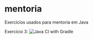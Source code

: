 # mentoria
Exercícios usados para mentoria em Java


Exercício 3:
![Java CI with Gradle](https://github.com/PMantovani/mentoria/workflows/Java%20CI%20with%20Gradle/badge.svg?event=push)
